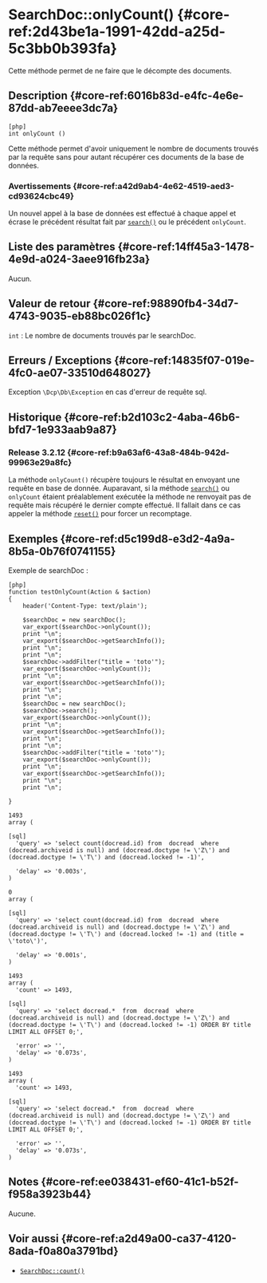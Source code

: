 # SearchDoc::onlyCount() {#core-ref:2d43be1a-1991-42dd-a25d-5c3bb0b393fa}

<div class="short-description">
Cette méthode permet de ne faire que le décompte des documents.
</div>


## Description {#core-ref:6016b83d-e4fc-4e6e-87dd-ab7eeee3dc7a}

    [php]
    int onlyCount ()

Cette méthode permet d'avoir uniquement le nombre de documents trouvés par la 
requête sans pour autant récupérer ces documents de la base de données.

### Avertissements {#core-ref:a42d9ab4-4e62-4519-aed3-cd93624cbc49}

Un nouvel appel à la base de données est effectué à chaque appel et écrase le
précédent résultat fait par [`search()`][search] ou le précédent `onlyCount`.

## Liste des paramètres {#core-ref:14ff45a3-1478-4e9d-a024-3aee916fb23a}

Aucun.

## Valeur de retour {#core-ref:98890fb4-34d7-4743-9035-eb88bc026f1c}

`int`
:   Le nombre de documents trouvés par le searchDoc.

## Erreurs / Exceptions {#core-ref:14835f07-019e-4fc0-ae07-33510d648027}

Exception `\Dcp\Db\Exception` en cas d'erreur de requête sql.

## Historique {#core-ref:b2d103c2-4aba-46b6-bfd7-1e933aab9a87}

### Release 3.2.12 {#core-ref:b9a63af6-43a8-484b-942d-99963e29a8fc}

La méthode `onlyCount()` récupère toujours le résultat en envoyant une requête
en base de donnée. Auparavant, si la méthode [`search()`][search] ou `onlyCount`
étaient préalablement exécutée la méthode ne renvoyait pas de requête mais
récupéré le dernier compte effectué. Il fallait dans ce cas appeler la méthode
[`reset()`][reset] pour forcer un recomptage.

## Exemples {#core-ref:d5c199d8-e3d2-4a9a-8b5a-0b76f0741155}

Exemple de searchDoc :

    [php]
    function testOnlyCount(Action & $action)
    {
        header('Content-Type: text/plain');
        
        $searchDoc = new searchDoc();
        var_export($searchDoc->onlyCount());
        print "\n";
        var_export($searchDoc->getSearchInfo());
        print "\n";
        print "\n";
        $searchDoc->addFilter("title = 'toto'");
        var_export($searchDoc->onlyCount());
        print "\n";
        var_export($searchDoc->getSearchInfo());
        print "\n";
        print "\n";
        $searchDoc = new searchDoc();
        $searchDoc->search();
        var_export($searchDoc->onlyCount());
        print "\n";
        var_export($searchDoc->getSearchInfo());
        print "\n";
        print "\n";
        $searchDoc->addFilter("title = 'toto'");
        var_export($searchDoc->onlyCount());
        print "\n";
        var_export($searchDoc->getSearchInfo());
        print "\n";
        print "\n";
        
    }

    1493
    array (
<!--beware there is no tab here for sql syntax-->

    [sql]
      'query' => 'select count(docread.id) from  docread  where   (docread.archiveid is null) and (docread.doctype != \'Z\') and (docread.doctype != \'T\') and (docread.locked != -1)',

      'delay' => '0.003s',
    )
    
    0
    array (
<!--beware there is no tab here for sql syntax-->

    [sql]
      'query' => 'select count(docread.id) from  docread  where   (docread.archiveid is null) and (docread.doctype != \'Z\') and (docread.doctype != \'T\') and (docread.locked != -1) and (title = \'toto\')',

      'delay' => '0.001s',
    )
    
    1493
    array (
      'count' => 1493,
<!--beware there is no tab here for sql syntax-->

    [sql]
      'query' => 'select docread.*  from  docread  where   (docread.archiveid is null) and (docread.doctype != \'Z\') and (docread.doctype != \'T\') and (docread.locked != -1) ORDER BY title LIMIT ALL OFFSET 0;',

      'error' => '',
      'delay' => '0.073s',
    )
    
    1493
    array (
      'count' => 1493,
<!--beware there is no tab here for sql syntax-->

    [sql]
      'query' => 'select docread.*  from  docread  where   (docread.archiveid is null) and (docread.doctype != \'Z\') and (docread.doctype != \'T\') and (docread.locked != -1) ORDER BY title LIMIT ALL OFFSET 0;',

      'error' => '',
      'delay' => '0.073s',
    )

## Notes {#core-ref:ee038431-ef60-41c1-b52f-f958a3923b44}

Aucune.

## Voir aussi {#core-ref:a2d49a00-ca37-4120-8ada-f0a80a3791bd}

*   [`SearchDoc::count()`][count]

<!-- links -->

[search]:       #core-ref:6f5cc024-66e4-429e-9071-67d4523a8e08
[reset]:        #core-ref:18f98a7d-7db0-4270-97b2-0a1759a5b0e6
[count]:        #core-ref:8daca9d1-69e9-4871-b661-d710b8727d41